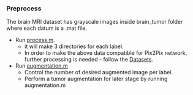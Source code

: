 ### Preprocess
The brain MRI dataset has grayscale images inside brain_tumor folder where each datum is a .mat file.

* Run [process.m](preprocess/process.m). 
    * it will make 3 directories for each label. 
    * In order to make the above data compatible for Pix2Pix network, further processing is needed - follow the [Datasets](generative_model/docs/datasets.md).
* Run [augmentation.m](preprocess/augmentation.m)
    * Control the number of desired augmented image per label.
    * Perform a tumor augmentation for later stage by running augmentation.m

